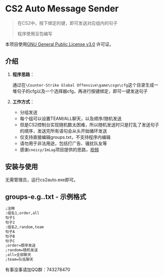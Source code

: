 ﻿# CS2 Auto Message Sender

> 在CS2中，按下绑定的键，即可发送对应组内的句子
>
> 程序使用豆包编写

本项目使用[GNU General Public License v3.0](LICENSE) 许可证。

## 介绍

1. **程序思路**：
   
   通过在`\Counter-Strike Global Offensive\game\csgo\cfg`这个目录生成一堆句子的cfg以及一个选择器cfg，再进行按键绑定，即可一键发送句子

2. **工作方式**：
   
   - 分组发送
   - 每个组可以设置TEAM/ALL聊天，以及顺序/随机发送
   - 但是CS2控制台实现随机数太困难，所以随机发送时只是打乱了发送句子的顺序，发送完所有语句会从头开始循环发送
   - 仅支持直接编辑groups.txt，不支持程序内编辑
   - 请勿用于非法用途，包括打广告、骚扰队友等
   - 感谢`cneicy/ImLag`项目提供的思路，[视频](https://www.bilibili.com/video/BV1gNTgzLEKV)

## 安装与使用

无需管理员，运行cs2auto.exe即可。

## groups-e.g..txt - 示例格式

```txt
;注释
:组名1,order,all
句子1
句子2
:组名2,random,team
句子A
句子B
句子C
;order=顺序发送
;random=随机发送
;all=全部聊天
;team=队伍聊天
```
有事没事请加QQ群：743278470
